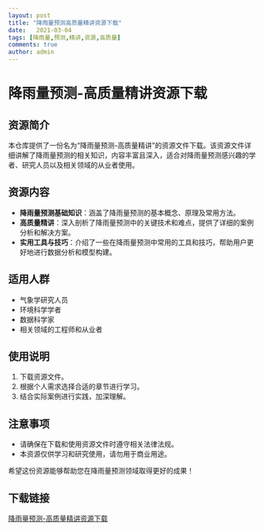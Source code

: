 ```yaml
---
layout: post
title: "降雨量预测高质量精讲资源下载"
date:   2021-03-04
tags: [降雨量,预测,精讲,资源,高质量]
comments: true
author: admin
---
```

# 降雨量预测-高质量精讲资源下载

## 资源简介

本仓库提供了一份名为“降雨量预测-高质量精讲”的资源文件下载。该资源文件详细讲解了降雨量预测的相关知识，内容丰富且深入，适合对降雨量预测感兴趣的学者、研究人员以及相关领域的从业者使用。

## 资源内容

- **降雨量预测基础知识**：涵盖了降雨量预测的基本概念、原理及常用方法。
- **高质量精讲**：深入剖析了降雨量预测中的关键技术和难点，提供了详细的案例分析和解决方案。
- **实用工具与技巧**：介绍了一些在降雨量预测中常用的工具和技巧，帮助用户更好地进行数据分析和模型构建。

## 适用人群

- 气象学研究人员
- 环境科学学者
- 数据科学家
- 相关领域的工程师和从业者

## 使用说明

1. 下载资源文件。
2. 根据个人需求选择合适的章节进行学习。
3. 结合实际案例进行实践，加深理解。

## 注意事项

- 请确保在下载和使用资源文件时遵守相关法律法规。
- 本资源仅供学习和研究使用，请勿用于商业用途。

希望这份资源能够帮助您在降雨量预测领域取得更好的成果！

## 下载链接

[降雨量预测-高质量精讲资源下载](https://pan.quark.cn/s/1b9322a6b19a)